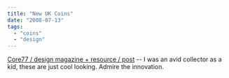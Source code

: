```yaml
---
title: "New UK Coins"
date: "2008-07-13"
tags: 
  - "coins"
  - "design"
---
```


[Core77 / design magazine + resource / post](http://www.core77.com/blog/events/uk_reveals_its_new_coin_designs_10453.asp) -- I was an avid collector as a kid, these are just cool looking. Admire the innovation.
